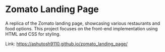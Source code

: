 # Zomato Landing Page

A replica of the Zomato landing page, showcasing various restaurants and food options. This project focuses on the front-end implementation using HTML and CSS for styling.

Link: https://ashutosh9110.github.io/zomato_landing_page/



